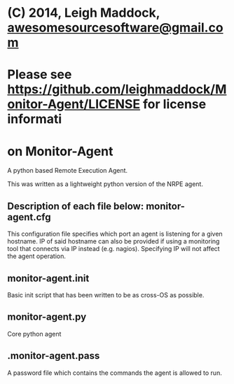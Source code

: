 # (C) 2014, Leigh Maddock, <awesomesourcesoftware@gmail.com>
# Please see https://github.com/leighmaddock/Monitor-Agent/LICENSE for license informati
on
Monitor-Agent
=============

A python based Remote Execution Agent.

This was written as a lightweight python version of the NRPE agent.

Description of each file below:
monitor-agent.cfg
---------
This configuration file specifies which port an agent is listening for a given hostname. IP of said hostname can also be provided if using a monitoring tool that connects via IP instead (e.g. nagios). Specifying IP will not affect the agent operation.

monitor-agent.init
---------
Basic init script that has been written to be as cross-OS as possible.

monitor-agent.py
---------
Core python agent

.monitor-agent.pass
---------
A password file which contains the commands the agent is allowed to run.
